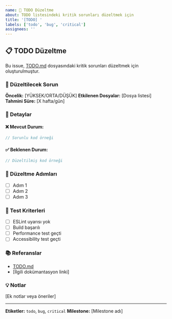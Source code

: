 ```yaml
---
name: 🚨 TODO Düzeltme
about: TODO listesindeki kritik sorunları düzeltmek için
title: '[TODO] '
labels: ['todo', 'bug', 'critical']
assignees: ''
---
```


## 📋 TODO Düzeltme

Bu issue, [TODO.md](../../docs/TODO.md) dosyasındaki kritik sorunları düzeltmek için oluşturulmuştur.

### 🎯 Düzeltilecek Sorun

**Öncelik:** [YÜKSEK/ORTA/DÜŞÜK]
**Etkilenen Dosyalar:** [Dosya listesi]
**Tahmini Süre:** [X hafta/gün]

### 📝 Detaylar

#### ❌ Mevcut Durum:
```typescript
// Sorunlu kod örneği
```

#### ✅ Beklenen Durum:
```typescript
// Düzeltilmiş kod örneği
```

### 🔧 Düzeltme Adımları

- [ ] Adım 1
- [ ] Adım 2
- [ ] Adım 3

### 🧪 Test Kriterleri

- [ ] ESLint uyarısı yok
- [ ] Build başarılı
- [ ] Performance test geçti
- [ ] Accessibility test geçti

### 📚 Referanslar

- [TODO.md](../../docs/TODO.md)
- [İlgili dokümantasyon linki]

### 💡 Notlar

[Ek notlar veya öneriler]

---

**Etiketler:** `todo`, `bug`, `critical`
**Milestone:** [Milestone adı] 
